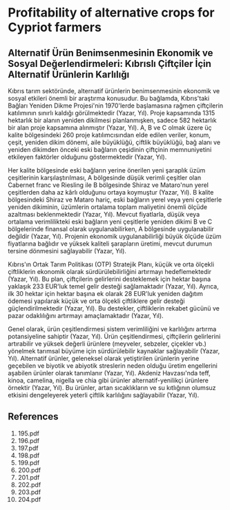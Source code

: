 # Profitability of alternative crops for Cypriot farmers

## Alternatif Ürün Benimsenmesinin Ekonomik ve Sosyal Değerlendirmeleri: Kıbrıslı Çiftçiler İçin Alternatif Ürünlerin Karlılığı

Kıbrıs tarım sektöründe, alternatif ürünlerin benimsenmesinin ekonomik ve sosyal etkileri önemli bir araştırma konusudur. Bu bağlamda, Kıbrıs'taki Bağları Yeniden Dikme Projesi'nin 1970'lerde başlamasına rağmen çiftçilerin katılımının sınırlı kaldığı görülmektedir (Yazar, Yıl). Proje kapsamında 1315 hektarlık bir alanın yeniden dikilmesi planlanmışken, sadece 582 hektarlık bir alan proje kapsamına alınmıştır (Yazar, Yıl). A, B ve C olmak üzere üç kalite bölgesindeki 260 proje katılımcısından elde edilen veriler, konum, çeşit, yeniden dikim dönemi, aile büyüklüğü, çiftlik büyüklüğü, bağ alanı ve yeniden dikimden önceki eski bağların çeşidinin çiftçinin memnuniyetini etkileyen faktörler olduğunu göstermektedir (Yazar, Yıl).

Her kalite bölgesinde eski bağların yerine önerilen yeni şaraplık üzüm çeşitlerinin karşılaştırılması, A bölgesinde düşük verimli çeşitler olan Cabernet franc ve Riesling ile B bölgesinde Shiraz ve Mataro'nun yerel çeşitlerden daha az kârlı olduğunu ortaya koymuştur (Yazar, Yıl). B kalite bölgesindeki Shiraz ve Mataro hariç, eski bağların yerel veya yeni çeşitlerle yeniden dikiminin, üzümlerin ortalama toplam maliyetini önemli ölçüde azaltması beklenmektedir (Yazar, Yıl). Mevcut fiyatlarla, düşük veya ortalama verimlilikteki eski bağların yeni çeşitlerle yeniden dikimi B ve C bölgelerinde finansal olarak uygulanabilirken, A bölgesinde uygulanabilir değildir (Yazar, Yıl). Projenin ekonomik uygulanabilirliği büyük ölçüde üzüm fiyatlarına bağlıdır ve yüksek kaliteli şarapların üretimi, mevcut durumun tersine dönmesini sağlayabilir (Yazar, Yıl).

Kıbrıs'ın Ortak Tarım Politikası (OTP) Stratejik Planı, küçük ve orta ölçekli çiftliklerin ekonomik olarak sürdürülebilirliğini artırmayı hedeflemektedir (Yazar, Yıl). Bu plan, çiftçilerin gelirlerini desteklemek için hektar başına yaklaşık 233 EUR'luk temel gelir desteği sağlamaktadır (Yazar, Yıl). Ayrıca, ilk 30 hektar için hektar başına ek olarak 28 EUR'luk yeniden dağıtım ödemesi yapılarak küçük ve orta ölçekli çiftliklere gelir desteği güçlendirilmektedir (Yazar, Yıl). Bu destekler, çiftliklerin rekabet gücünü ve pazar odaklılığını artırmayı amaçlamaktadır (Yazar, Yıl).

Genel olarak, ürün çeşitlendirmesi sistem verimliliğini ve karlılığını artırma potansiyeline sahiptir (Yazar, Yıl). Ürün çeşitlendirmesi, çiftçilerin gelirlerini artırabilir ve yüksek değerli ürünlere (meyveler, sebzeler, çiçekler vb.) yönelmek tarımsal büyüme için sürdürülebilir kaynaklar sağlayabilir (Yazar, Yıl). Alternatif ürünler, geleneksel olarak yetiştirilen ürünlerin yerine geçebilen ve biyotik ve abiyotik streslerin neden olduğu üretim engellerini aşabilen ürünler olarak tanımlanır (Yazar, Yıl). Akdeniz Havzası'nda teff, kinoa, camelina, nigella ve chia gibi ürünler alternatif-yenilikçi ürünlere örnektir (Yazar, Yıl). Bu ürünler, artan sıcaklıkların ve su kıtlığının olumsuz etkisini dengeleyerek yeterli çiftlik karlılığını sağlayabilir (Yazar, Yıl).


## References

1. 195.pdf
2. 196.pdf
3. 197.pdf
4. 198.pdf
5. 199.pdf
6. 200.pdf
7. 201.pdf
8. 202.pdf
9. 203.pdf
10. 204.pdf
